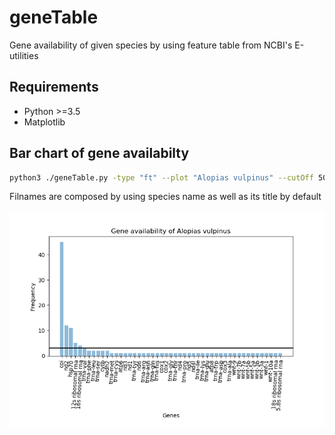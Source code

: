 # geneTable
Gene availability of given species by using feature table from NCBI's E-utilities

## Requirements
* Python >=3.5
* Matplotlib

## Bar chart of gene availabilty 

```Bash
python3 ./geneTable.py -type "ft" --plot "Alopias vulpinus" --cutOff 50 -cache 200
```
Filnames are composed by using species name as well as its title by default

![](https://github.com/Ulises-Rosas/geneTable/blob/master/img/Alopias_vulpinus_GeneAvailability.png)
